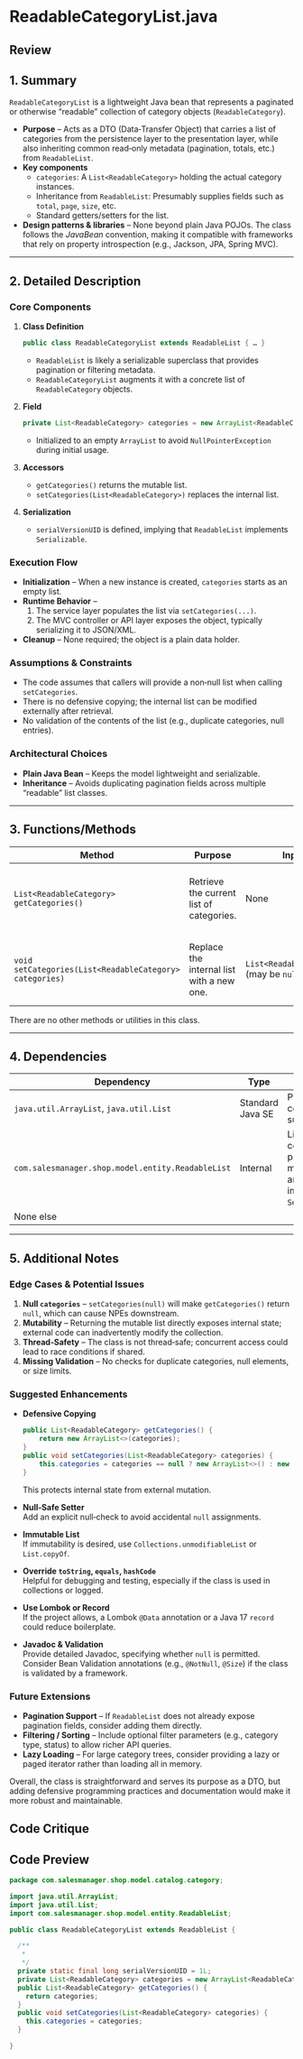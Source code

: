 # ReadableCategoryList.java

## Review

## 1. Summary  
`ReadableCategoryList` is a lightweight Java bean that represents a paginated or otherwise “readable” collection of category objects (`ReadableCategory`).  
- **Purpose** – Acts as a DTO (Data‑Transfer Object) that carries a list of categories from the persistence layer to the presentation layer, while also inheriting common read‑only metadata (pagination, totals, etc.) from `ReadableList`.  
- **Key components**  
  - `categories`: A `List<ReadableCategory>` holding the actual category instances.  
  - Inheritance from `ReadableList`: Presumably supplies fields such as `total`, `page`, `size`, etc.  
  - Standard getters/setters for the list.  
- **Design patterns & libraries** – None beyond plain Java POJOs. The class follows the *JavaBean* convention, making it compatible with frameworks that rely on property introspection (e.g., Jackson, JPA, Spring MVC).  

---

## 2. Detailed Description  

### Core Components  
1. **Class Definition**  
   ```java
   public class ReadableCategoryList extends ReadableList { … }
   ```
   - `ReadableList` is likely a serializable superclass that provides pagination or filtering metadata.  
   - `ReadableCategoryList` augments it with a concrete list of `ReadableCategory` objects.

2. **Field**  
   ```java
   private List<ReadableCategory> categories = new ArrayList<ReadableCategory>();
   ```
   - Initialized to an empty `ArrayList` to avoid `NullPointerException` during initial usage.  

3. **Accessors**  
   - `getCategories()` returns the mutable list.  
   - `setCategories(List<ReadableCategory>)` replaces the internal list.  

4. **Serialization**  
   - `serialVersionUID` is defined, implying that `ReadableList` implements `Serializable`.  

### Execution Flow  
- **Initialization** – When a new instance is created, `categories` starts as an empty list.  
- **Runtime Behavior** –  
  1. The service layer populates the list via `setCategories(...)`.  
  2. The MVC controller or API layer exposes the object, typically serializing it to JSON/XML.  
- **Cleanup** – None required; the object is a plain data holder.  

### Assumptions & Constraints  
- The code assumes that callers will provide a non‑null list when calling `setCategories`.  
- There is no defensive copying; the internal list can be modified externally after retrieval.  
- No validation of the contents of the list (e.g., duplicate categories, null entries).  

### Architectural Choices  
- **Plain Java Bean** – Keeps the model lightweight and serializable.  
- **Inheritance** – Avoids duplicating pagination fields across multiple “readable” list classes.  

---

## 3. Functions/Methods  

| Method | Purpose | Inputs | Outputs | Side‑Effects | Remarks |
|--------|---------|--------|---------|--------------|---------|
| `List<ReadableCategory> getCategories()` | Retrieve the current list of categories. | None | The internal `List<ReadableCategory>` | None | Returns the actual list reference; callers can mutate it. |
| `void setCategories(List<ReadableCategory> categories)` | Replace the internal list with a new one. | `List<ReadableCategory>` (may be `null`) | None | Overwrites the internal reference. | No null‑check; may lead to NPE if accessed later. |

There are no other methods or utilities in this class.  

---

## 4. Dependencies  

| Dependency | Type | Notes |
|------------|------|-------|
| `java.util.ArrayList`, `java.util.List` | Standard Java SE | Provides collection support. |
| `com.salesmanager.shop.model.entity.ReadableList` | Internal | Likely contains pagination metadata and implements `Serializable`. |
| None else |  |  |

---

## 5. Additional Notes  

### Edge Cases & Potential Issues  
1. **Null `categories`** – `setCategories(null)` will make `getCategories()` return `null`, which can cause NPEs downstream.  
2. **Mutability** – Returning the mutable list directly exposes internal state; external code can inadvertently modify the collection.  
3. **Thread‑Safety** – The class is not thread‑safe; concurrent access could lead to race conditions if shared.  
4. **Missing Validation** – No checks for duplicate categories, null elements, or size limits.  

### Suggested Enhancements  
- **Defensive Copying**  
  ```java
  public List<ReadableCategory> getCategories() {
      return new ArrayList<>(categories);
  }
  public void setCategories(List<ReadableCategory> categories) {
      this.categories = categories == null ? new ArrayList<>() : new ArrayList<>(categories);
  }
  ```
  This protects internal state from external mutation.  

- **Null‑Safe Setter**  
  Add an explicit null‑check to avoid accidental `null` assignments.  

- **Immutable List**  
  If immutability is desired, use `Collections.unmodifiableList` or `List.copyOf`.  

- **Override `toString`, `equals`, `hashCode`**  
  Helpful for debugging and testing, especially if the class is used in collections or logged.  

- **Use Lombok or Record**  
  If the project allows, a Lombok `@Data` annotation or a Java 17 `record` could reduce boilerplate.  

- **Javadoc & Validation**  
  Provide detailed Javadoc, specifying whether `null` is permitted. Consider Bean Validation annotations (e.g., `@NotNull`, `@Size`) if the class is validated by a framework.  

### Future Extensions  
- **Pagination Support** – If `ReadableList` does not already expose pagination fields, consider adding them directly.  
- **Filtering / Sorting** – Include optional filter parameters (e.g., category type, status) to allow richer API queries.  
- **Lazy Loading** – For large category trees, consider providing a lazy or paged iterator rather than loading all in memory.  

Overall, the class is straightforward and serves its purpose as a DTO, but adding defensive programming practices and documentation would make it more robust and maintainable.

## Code Critique



## Code Preview

```java
package com.salesmanager.shop.model.catalog.category;

import java.util.ArrayList;
import java.util.List;
import com.salesmanager.shop.model.entity.ReadableList;

public class ReadableCategoryList extends ReadableList {

  /**
   * 
   */
  private static final long serialVersionUID = 1L;
  private List<ReadableCategory> categories = new ArrayList<ReadableCategory>();
  public List<ReadableCategory> getCategories() {
    return categories;
  }
  public void setCategories(List<ReadableCategory> categories) {
    this.categories = categories;
  }

}



```
